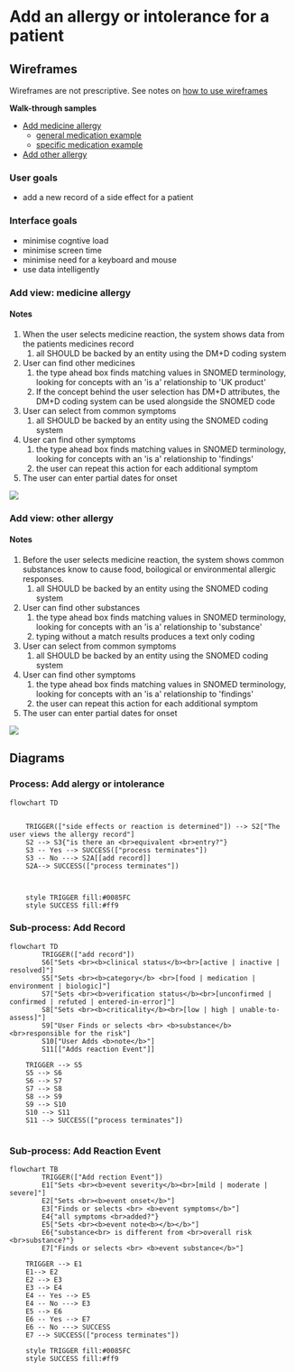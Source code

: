 # Add an allergy or intolerance for a patient


  
## Wireframes

Wireframes are not prescriptive. See notes on [how to use wireframes](url)

**Walk-through samples**
* [Add medicine allergy](#add-view-medicine-allergy)
  * [general medication example](general%20medication%20allergy%20-%20add.md)
  * [specific medication example](specific%20medication%20allergy%20-%20add.md)
* [Add other allergy](#add-view--other-allergy)
 
### User goals

* add a new record of a side effect for a patient

### Interface goals

* minimise cogntive load
* minimise screen time 
* minimise need for a keyboard and mouse
* use data intelligently





### Add view: medicine allergy

#### Notes

1. When the user selects medicine reaction, the system shows data from the patients medicines record
   1. all  SHOULD be backed by an entity using the DM+D coding system
2. User can find other medicines 
   1. the type ahead box finds matching values in SNOMED terminology, looking for concepts with an  'is a' relationship to 'UK product'
   2. If the concept behind the user selection has DM+D attributes, the DM+D coding system can be used alongside the SNOMED code
3. User can select from common symptoms
   1. all  SHOULD be backed by an entity using the SNOMED  coding system
4. User can find other symptoms 
   1. the type ahead box finds matching values in SNOMED terminology, looking for concepts with an  'is a' relationship to 'findings'
   2. the user can repeat this action for each additional symptom
5. The user can enter partial dates for onset



![](assets/add-allergy-medicine.png)

### Add view:  other allergy



#### Notes

1. Before the user selects medicine reaction, the system shows common substances know to cause food, boilogical or environmental allergic responses.
   1. all  SHOULD be backed by an entity using the SNOMED coding system
2. User can find other substances
   1. the type ahead box finds matching values in SNOMED terminology, looking for concepts with an  'is a' relationship to 'substance'
   2. typing without a match results produces a text only coding
3. User can select from common symptoms
   1. all  SHOULD be backed by an entity using the SNOMED  coding system
4. User can find other symptoms 
   1. the type ahead box finds matching values in SNOMED terminology, looking for concepts with an  'is a' relationship to 'findings'
   2. the user can repeat this action for each additional symptom
5. The user can enter partial dates for onset

![](assets/add-allergy-other.png)

## Diagrams

### Process: Add alergy or intolerance

```mermaid
flowchart TD
 

    TRIGGER(["side effects or reaction is determined"]) --> S2["The user views the allergy record"]
    S2 --> S3{"is there an <br>equivalent <br>entry?"}
    S3 -- Yes --> SUCCESS(["process terminates"])
    S3 -- No ---> S2A[[add record]]
    S2A--> SUCCESS(["process terminates"])
   


    style TRIGGER fill:#0085FC
    style SUCCESS fill:#ff9
```


### Sub-process: Add Record


```mermaid
flowchart TD
		TRIGGER(["add record"])
		S6["Sets <br><b>clinical status</b><br>[active | inactive | resolved]"]
        S5["Sets <br><b>category</b> <br>[food | medication | environment | biologic]"]
        S7["Sets <br><b>verification status</b><br>[unconfirmed | confirmed | refuted | entered-in-error]"]
        S8["Sets <br><b>criticality</b><br>[low | high | unable-to-assess]"]
        S9["User Finds or selects <br> <b>substance</b> <br>responsible for the risk"]
        S10["User Adds <b>note</b>"]
        S11[["Adds reaction Event"]]
        
	TRIGGER --> S5
	S5 --> S6
    S6 --> S7
    S7 --> S8
    S8 --> S9
    S9 --> S10
    S10 --> S11
    S11 --> SUCCESS(["process terminates"])
    
```

### Sub-process:  Add Reaction Event

```mermaid
flowchart TB
    	TRIGGER(["Add rection Event"]) 
    	E1["Sets <br><b>event severity</b><br>[mild | moderate | severe]"]
        E2["Sets <br><b>event onset</b>"]
        E3["Finds or selects <br> <b>event symptoms</b>"]
        E4{"all symptoms <br>added?"}
        E5["Sets <br><b>event note<b></b></b>"]
        E6{"substance<br> is different from <br>overall risk <br>substance?"}
        E7["Finds or selects <br> <b>event substance</b>"]
        
    TRIGGER --> E1    
    E1--> E2
    E2 --> E3
    E3 --> E4
    E4 -- Yes --> E5
    E4 -- No ---> E3
	E5 --> E6
	E6 -- Yes --> E7
    E6 -- No ---> SUCCESS
	E7 --> SUCCESS(["process terminates"])

    style TRIGGER fill:#0085FC
    style SUCCESS fill:#ff9
```

